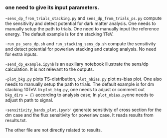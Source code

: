 ### one need to give its input parameters.  

-`sens_dp_from_trials_stacking.py` and `sens_dp_from_trials_ps.py` compute the sensitivity and detect potential for dark matter analysis. One needs to manually setup the path to trials. One need to manually input the reference energy. The default example is for dm stacking 1TeV.

-`run_ps_sens_dp.sh` and `run_stacking_sens_dp.sh` compute the sensitivity and detect potential for powerlaw stacking and catalog analysis. No need for extra inputs.

-`send_dp_example.ipynb` is an auxiliary notebook illustrate the sens/dp calculation. It is not relevant to the outputs.

-`plot_bkg.py` plots TS-distribution, `plot_nbias.py` plot ns-bias plot. One also needs to manually setup the path to trials. The default example is for dm stacking 10TeV.
In `plot_bkg.py`, one needs to adjust or comment out `bkg_dirs = {}` according to analysis case;
In `plot_nbias.py`one needs to adjust th path to signal.

-`sensitivity_bands_plot.ipynb'` generate sensitivty of cross section for the dm case and the flux sensitivity for powerlaw case. It reads results from results.txt.

The other file are not directly related to results.